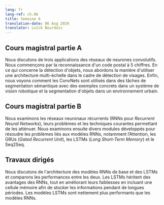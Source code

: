 ```yaml
---
lang: fr
lang-ref: ch.06
title: Semaine 6
translation-date: 06 Aug 2020
translator: Loïck Bourdois
---
```


<!--
## Lecture part A

We discussed three applications of convolutional neural networks. We started with digit recognition and the application to a 5-digit zip code recognition. In object detection, we talk about how to use multi-scale architecture in a face detection setting. Lastly, we saw how ConvNets are used in semantic segmentation tasks with concrete examples in a robotic vision system and object segmentation in an urban environment.
-->


## Cours magistral partie A

Nous discutons de trois applications des réseaux de neurones convolutifs. Nous commençons par la reconnaissance d'un code postal à 5 chiffres. En ce qui concerne la détection d'objets, nous abordons la manière d'utiliser une architecture multi-échelle dans le cadre de détection de visages. Enfin, nous voyons comment les ConvNets sont utilisés dans des tâches de segmentation sémantique avec des exemples concrets dans un système de vision robotique et la segmentation d'objets dans un environnement urbain.

<!--
## Lecture part B

We examine Recurrent Neural Networks, their problems, and common techniques for mitigating these issues.  We then review a variety of modules developed to resolve RNN model issues including Attention, GRUs (Gated Recurrent Unit), LSTMs (Long Short-Term Memory), and Seq2Seq.
-->

## Cours magistral partie B

Nous examinons les réseaux neuronaux récurrents (RNNs pour *Recurrent Neural Networks*), leurs problèmes et les techniques courantes permettant de les atténuer. Nous examinons ensuite divers modules développés pour résoudre les problèmes liés aux modèles RNNs, notamment l’Attention, les GRUs (*Gated Recurrent Unit*), les LSTMs (*Long Short-Term Memory*) et le Seq2Seq.

<!--
## Practicum

We discussed architecture of Vanilla RNN and LSTM models and compared the performance between the two. LSTM inherits advantages of RNN, while improving RNN's weaknesses by including a 'memory cell' to store information in memory for long periods of time. LSTM models significantly outperforms RNN models.
-->

## Travaux dirigés
Nous discutons de l'architecture des modèles RNNs de base et des LSTMs et comparons les performances entre les deux. Les LSTMs héritent des avantages des RNNs, tout en améliorant leurs faiblesses en incluant une cellule mémoire afin de stocker les informations pendant de longues périodes. Les modèles LSTMs sont nettement plus performants que les modèles RNNs.
